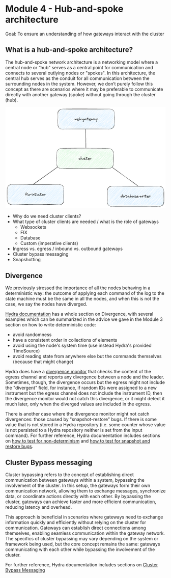 # Module 4 - Hub-and-spoke architecture

Goal: To ensure an understanding of how gateways interact with the cluster

## What is a hub-and-spoke architecture?

The hub-and-spoke network architecture is a networking model where a central node or “hub" serves as a central point for
communication and connects to several outlying nodes or "spokes". In this architecture, the central hub serves as the
conduit for all communication between the surrounding nodes in the system. However, we don’t purely follow this concept
as there are scenarios where it may be preferable to communicate directly with another gateway (spoke) without going
through the cluster (hub).

![](images/hub-and-spoke.png)
- Why do we need cluster clients?
- What type of cluster clients are needed / what is the role of gateways
  - Websockets
  - FIX
  - Database
  - Custom (imperative clients)
- Ingress vs. egress / inbound vs. outbound gateways
- Cluster bypass messaging
- Snapshotting

## Divergence
We previously stressed the importance of all the nodes behaving in a deterministic way: the outcome of applying each command of
the log to the state machine must be the same in all the nodes, and when this is not the case, we say the nodes have diverged.

[Hydra documentation](https://docs.hydra.weareadaptive.com/LATEST/HydraConcepts/UnderstandingDivergence.html) has a whole section on Divergence, with several examples
which can be summarized in the advice we gave in the Module 3 section on how to write deterministic code:
- avoid randomness
- have a consistent order in collections of elements
- avoid using the node's system time (use instead Hydra's provided TimeSource)
- avoid reading state from anywhere else but the commands themselves (because that might change)

Hydra does have a [divergence monitor](https://docs.hydra.weareadaptive.com/LATEST/Operations/DivergenceMonitor.html) that
checks the content of the egress channel and reports any divergence between a node and the leader. Sometimes, though, the divergence
occurs but the egress might not include the "divergent" field, for instance, if random IDs were assigned to a new instrument but the
egress channel does not include the instrument ID, then the divergence monitor would not catch this divergence, or it might detect it much later,
only when the diverged values are included in the egress.

There is another case where the divergence monitor might not catch divergences: those caused by "snapshot-restore" bugs.
If there is some value that is not stored in a Hydra repository (i.e. some counter whose value is not persisted to a Hydra repository
neither is set from the input command). For further reference, Hydra documentation includes sections on
[how to test for non-determinism](https://docs.hydra.weareadaptive.com/LATEST/Development/Testing/NonDeterminismTesting.html) and
[how to test for snapshot and restore bugs](https://docs.hydra.weareadaptive.com/LATEST/Development/Testing/SnapshotRestoreTesting.html).


## Cluster Bypass messaging

Cluster bypassing refers to the concept of establishing direct communication between gateways within a system, bypassing the involvement of the cluster. In this setup, the gateways form their own communication network, allowing them to exchange messages, synchronize data, or coordinate actions directly with each other. By bypassing the cluster, gateways can achieve faster and more efficient communication, reducing latency and overhead.

This approach is beneficial in scenarios where gateways need to exchange information quickly and efficiently without relying on the cluster for communication. Gateways can establish direct connections among themselves, enabling seamless communication within the gateway network. The specifics of cluster bypassing may vary depending on the system or framework being used, but the core concept remains the same: gateways communicating with each other while bypassing the involvement of the cluster.

For further reference, Hydra documentation includes sections on 
[Cluster Bypass Messaging](https://docs.hydra.weareadaptive.com/LATEST/Development/Services/ClusterBypassCommunication.html)
